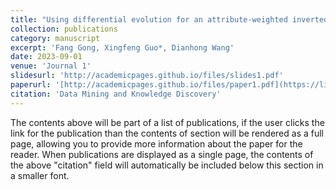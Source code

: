 ```yaml
---
title: "Using differential evolution for an attribute-weighted inverted specific-class distance measure for nominal attributes"
collection: publications
category: manuscript
excerpt: 'Fang Gong, Xingfeng Guo*, Dianhong Wang'
date: 2023-09-01
venue: 'Journal 1'
slidesurl: 'http://academicpages.github.io/files/slides1.pdf'
paperurl: '[http://academicpages.github.io/files/paper1.pdf](https://link.springer.com/article/10.1007/s10618-022-00881-w)'
citation: 'Data Mining and Knowledge Discovery'
---
```


The contents above will be part of a list of publications, if the user clicks the link for the publication than the contents of section will be rendered as a full page, allowing you to provide more information about the paper for the reader. When publications are displayed as a single page, the contents of the above "citation" field will automatically be included below this section in a smaller font.
